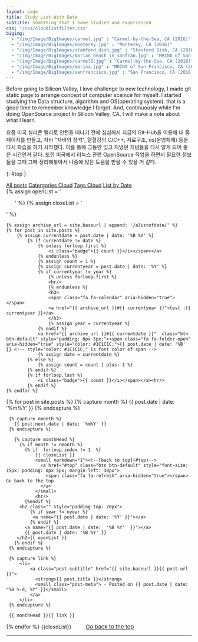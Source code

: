 ```yaml
---
layout: page
title: Study List With Date
subtitle: Something that I have studied and experienced
css: "/css/cloudlistfilter.css"
bigimg: 
  - "/img/Image/BigImages/carmel.jpg" : "Carmel-by-the-Sea, CA (2016)"
  - "/img/Image/BigImages/monterey.jpg" : "Monterey, CA (2016)"
  - "/img/Image/BigImages/stanford_dish.jpg" : "Stanford Dish, CA (2016)"
  - "/img/Image/BigImages/marian_beach_in_sanfran.jpg" : "MRINA of San Francisco, CA (2016)"
  - "/img/Image/BigImages/carmel2.jpg" : "Carmel-by-the-Sea, CA (2016)"
  - "/img/Image/BigImages/marina.jpg" : "MRINA of San Francisco, CA (2016)"
  - "/img/Image/BigImages/sanfrancisco.jpg" : "San Francisco, CA (2016)"
---
```



Before going to Silicon Valley, I love challenge to new technology, I made git static page to arrange concept of computer sceince for myself. I started studying the Data structure, algorithm and OS(operating system). that is a good time to remember knowledge I forgot. And, continuously while I'm doing OpenSource project In Silicon Valley, CA, I will make a note about what I learn. 

요즘 미국 실리콘 밸리로 인턴을 떠나기 전에 심심해서 지금의 Git-Hub을 이용해 내 홈페이지를 만들고, 자바 "자바의 정석", 열혈강의 C/C++, 자료구조, os(운영체제) 등을 다시 학습을 하기 시작했다. 이를 통해 그동안 잊고 지냈던 개념들을 다시 알게 되어 좋은 시간인거 같다. 또한 미국에서 리눅스 관련 OpenSource 작업을 하면서 필요한 정보들을 그때 그때 정리해놓아서 나중에 많은 도움을 받을 수 있을 거 같다.

{: #top }

<!-- this code si from https://github.com/daattali/daattali.github.io/blob/master/index.html --> 
<div class="list-filters post-preview">
  <a href="/" class="list-filter">All posts</a>
  <a href="/alistofcategories" class="list-filter">Catergories Cloud</a>
  <a href="/alistofcloudoftags" class="list-filter">Tags Cloud</a>
  <a href="/alistofdate" class="list-filter filter-selected">List by Date</a>
</div>

<!-- This code from another person of https://github.com/digitaldrummerj/digitaldrummerj.github.io/blob/master/blog/archivebydate-->

<div class="post-preview">
 {% assign openList = '<ul class="later on">' %}
 {% assign closeList = '</ul>' %}
 <!-- for index of date, this code comes from https://github.com/digitaldrummerj/digitaldrummerj.github.io/blob/master/_includes/_sidebar.html-->
 
 	{% assign archive_url = site.baseurl | append: '/alistofdate/' %}
 	{% for post in site.posts %}
 		{% assign currentdate = post.date | date: '%B %Y' %}
 			{% if currentdate != date %}
 				{% unless forloop.first %}
 					<i class="badge">{{ count }}</i></span></a>
 				{% endunless %}
 				{% assign count = 1 %}
 				{% assign currentyear = post.date | date: '%Y' %}
 				{% if currentyear != year %}
 					{% unless forloop.first %}
 					<hr/>
  					{% endunless %}
  					<h3>
  					<span class="fa fa-calendar" aria-hidden="true"></span>
 					<a href="{{ archive_url }}#{{ currentyear }}">test :{{ currentyear }}</a>
  					</h3>
  					{% assign year = currentyear %}
  				{% endif %}
 				<a href="{{ archive_url }}#{{ currentdate }}"  class="btn btn-default" style="padding: 0px 5px;"><span class="fa fa-folder-open" aria-hidden="true" style="color: #1C1C1C;">{{ post.date | date: '%B' }} <!-- style="color: #1C1C1C;" is font color of span -->
 				{% assign date = currentdate %}
 			{% else %}
 				{% assign count = count | plus: 1 %}
 			{% endif %}
 			{% if forloop.last %}
 				<i class="badge">{{ count }}</i></span></a><hr/>
 			{% endif %}
 	{% endfor %}
 	
 
 {% for post in site.posts %}
     {% capture month %}
       {{ post.date | date: '%m%Y' }}
     {% endcapture %}
 
     {% capture nmonth %}
       {{ post.next.date | date: '%m%Y' }}
     {% endcapture %}
 
       {% capture monthHead %}
         {% if month != nmonth %}
           {% if  forloop.index != 1  %}
               {{ closeList }}
               <small markdown="1"><!--[back to top](#top)-->
                 <a href="#top" class="btn btn-default" style="font-size: 15px; padding: 0px 5px; margin-left: 30px">
                   <span class="fa fa-refresh" aria-hidden="true"></span> Go back to the top
                 </a>
               </small>
               <hr/>
           {%endif %}
         <h2 class="" style="padding-top: 70px">
             {% if year != nyear %}
              <a name="{{ post.date | date: '%Y' }}"></a>
             {% endif %} 
           <a name="{{ post.date | date:  '%B %Y'  }}"></a>
           {{ post.date | date: '%B %Y' }}
        </h2>{{ openList }}
       {% endif %}
     {% endcapture %}
 
     {% capture link %}
         <li>
             <a class="post-subtitle" href="{{ site.baseurl }}{{ post.url }}">
               <strong>{{ post.title }}</strong>
               <small class="post-meta"> - Posted on {{ post.date | date: "%B %-d, %Y" }}</small>
             </a>
         </li>
     {% endcapture %}
 
     {{ monthHead }}{{ link }}
        
 {% endfor %}
 {{closeList}}
     <small markdown="1"><!--[back to top](#top)-->
        <a href="#top" class="btn btn-default" style="font-size: 15px; padding: 0px 5px; margin-left: 30px">
          <span class="fa fa-refresh" aria-hidden="true"></span> Go back to the top
        </a>
     </small>
     <hr/>
 </div>





